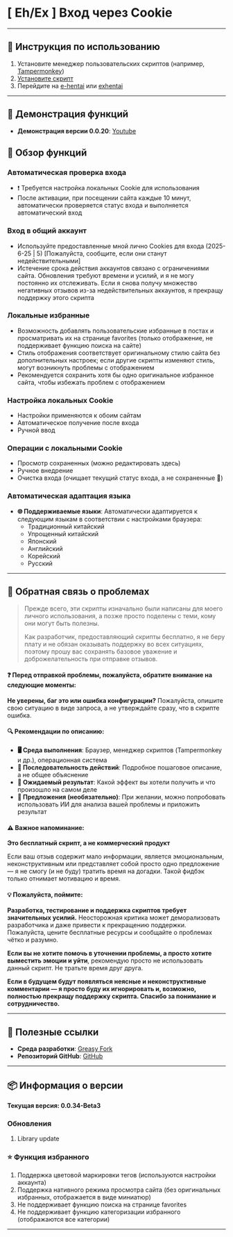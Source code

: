# **[ Eh/Ex ] Вход через Cookie**

---

## **👻 Инструкция по использованию**

1. Установите менеджер пользовательских скриптов (например, [Tampermonkey](https://chrome.google.com/webstore/detail/tampermonkey/dhdgffkkebhmkfjojejmpbldmpobfkfo))
2. [Установите скрипт](https://update.greasyfork.org/scripts/470710/%5BEEx-Hentai%5D%20AutoLogin.user.js)
3. Перейдите на [e-hentai](https://e-hentai.org/) или [exhentai](https://exhentai.org/)

---

## **👀 Демонстрация функций**

- **Демонстрация версии 0.0.20**: [Youtube](https://www.youtube.com/watch?v=NOidYkgINY8)


## **📜 Обзор функций**

### **Автоматическая проверка входа**
- ❗️ Требуется настройка локальных Cookie для использования
- После активации, при посещении сайта каждые 10 минут, автоматически проверяется статус входа и выполняется автоматический вход

### **Вход в общий аккаунт**
- Используйте предоставленные мной лично Cookies для входа (2025-6-25 | 5) [Пожалуйста, сообщите, если они станут недействительными]
- Истечение срока действия аккаунтов связано с ограничениями сайта. Обновления требуют времени и усилий, и я не могу постоянно их отслеживать. Если я снова получу множество негативных отзывов из-за недействительных аккаунтов, я прекращу поддержку этого скрипта

### **Локальные избранные**
- Возможность добавлять пользовательские избранные в постах и просматривать их на странице favorites (только отображение, не поддерживает функцию поиска на сайте)
- Стиль отображения соответствует оригинальному стилю сайта без дополнительных настроек; если другие скрипты изменяют стиль, могут возникнуть проблемы с отображением
- Рекомендуется сохранить хотя бы одно оригинальное избранное сайта, чтобы избежать проблем с отображением

### **Настройка локальных Cookie**
- Настройки применяются к обоим сайтам
- Автоматическое получение после входа
- Ручной ввод

### **Операции с локальными Cookie**
- Просмотр сохраненных (можно редактировать здесь)
- Ручное внедрение
- Очистка входа (очищает текущий статус входа, а не сохраненные 🍪)

### **Автоматическая адаптация языка**
- **🌐 Поддерживаемые языки**: Автоматически адаптируется к следующим языкам в соответствии с настройками браузера:
  - Традиционный китайский
  - Упрощенный китайский
  - Японский
  - Английский
  - Корейский
  - Русский

---

## 📣 Обратная связь о проблемах

> Прежде всего, эти скрипты изначально были написаны для моего личного использования, а позже просто поделены с теми, кому они могут быть полезны.
>
> Как разработчик, предоставляющий скрипты бесплатно, я не беру плату и не обязан оказывать поддержку во всех ситуациях, поэтому прошу вас сохранять базовое уважение и доброжелательность при отправке отзывов.

#### ❓ Перед отправкой проблемы, пожалуйста, обратите внимание на следующие моменты:

**Не уверены, баг это или ошибка конфигурации?** Пожалуйста, опишите свою ситуацию в виде запроса, а не утверждайте сразу, что в скрипте ошибка.

#### 🔍 Рекомендации по описанию:

* **🖥️ Среда выполнения**: Браузер, менеджер скриптов (Tampermonkey и др.), операционная система
* **🧭 Последовательность действий**: Подробное пошаговое описание, а не общее объяснение
* **🎯 Ожидаемый результат**: Какой эффект вы хотели получить и что произошло на самом деле
* **🤖 Предложения (необязательно)**: При желании, можно попробовать использовать ИИ для анализа вашей проблемы и приложить результат

#### ⚠️ Важное напоминание:

**Это бесплатный скрипт, а не коммерческий продукт**

Если ваш отзыв содержит мало информации, является эмоциональным, неконструктивным или представляет собой просто одно предложение — я не смогу (и не буду) тратить время на догадки. Такой фидбэк только отнимает мотивацию и время.

#### 💡 Пожалуйста, поймите:

**Разработка, тестирование и поддержка скриптов требует значительных усилий.** Неосторожная критика может деморализовать разработчика и даже привести к прекращению поддержки. Пожалуйста, цените бесплатные ресурсы и сообщайте о проблемах чётко и разумно.

**Если вы не хотите помочь в уточнении проблемы, а просто хотите выместить эмоции и уйти**, рекомендую просто не использовать данный скрипт. Не тратьте время друг друга.

**Если в будущем будут появляться неясные и неконструктивные комментарии — я просто буду их игнорировать и, возможно, полностью прекращу поддержку скрипта. Спасибо за понимание и сотрудничество.**

---

## **🔗 Полезные ссылки**

- **Среда разработки**: [Greasy Fork](https://greasyfork.org/zh-TW/users/989635-canaan-hs)  
- **Репозиторий GitHub**: [GitHub](https://github.com/Canaan-HS/MonkeyScript/tree/main/ExAutoLogin)

---

## **📦 Информация о версии**

**Текущая версия: 0.0.34-Beta3**

### **Обновления**
1. Library update

### **⭐ Функция избранного**
1. Поддержка цветовой маркировки тегов (используются настройки аккаунта)
2. Поддержка нативного режима просмотра сайта (без оригинальных избранных, отображается в виде миниатюр)
3. Не поддерживает функцию поиска на странице favorites
4. Не поддерживает функцию категоризации избранного (отображаются все категории)

---